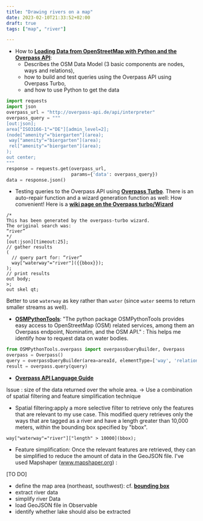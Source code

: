 ```yaml
---
title: "Drawing rivers on a map"
date: 2023-02-10T21:33:52+02:00
draft: true
tags: ["map", "river"]

---
```


* How to __[Loading Data from OpenStreetMap with Python and the Overpass API](https://towardsdatascience.com/loading-data-from-openstreetmap-with-python-and-the-overpass-api-513882a27fd0)__:
  * Describes the OSM Data Model (3 basic components are nodes, ways and relations),
  * how to build and test queries using the Overpass API using Overpass Turbo,
  * and how to use Python to get the data

```python
import requests
import json
overpass_url = "http://overpass-api.de/api/interpreter"
overpass_query = """
[out:json];
area["ISO3166-1"="DE"][admin_level=2];
(node["amenity"="biergarten"](area);
 way["amenity"="biergarten"](area);
 rel["amenity"="biergarten"](area);
);
out center;
"""
response = requests.get(overpass_url,
                        params={'data': overpass_query})
data = response.json()
```

* Testing queries to the Overpass API using __[Overpass Turbo](https://overpass-turbo.eu/)__. There is an auto-repair function and a wizard generation function as well: How convenient! Here is a __[wiki page on the Overpass turbo/Wizard](https://wiki.openstreetmap.org/wiki/Overpass_turbo/Wizard)__
```
/*
This has been generated by the overpass-turbo wizard.
The original search was:
“river”
*/
[out:json][timeout:25];
// gather results
(
  // query part for: “river”
  way["waterway"="river"]({{bbox}});
);
// print results
out body;
>;
out skel qt;
```
Better to use `waterway` as key rather than `water` (since `water` seems to return smaller streams as well).
* __[OSMPythonTools](https://github.com/mocnik-science/osm-python-tools)__: "The python package OSMPythonTools provides easy access to OpenStreetMap (OSM) related services, among them an Overpass endpoint, Nominatim, and the OSM API." : This helps me identify how to request data on water bodies.
```python
from OSMPythonTools.overpass import overpassQueryBuilder, Overpass
overpass = Overpass()
query = overpassQueryBuilder(area=areaId, elementType=['way', 'relation'], selector='"natural"="water"', includeGeometry=True)
result = overpass.query(query)
```
* __[Overpass API Language Guide](https://wiki.openstreetmap.org/wiki/Overpass_API/Language_Guide)__

Issue : size of the data returned over the whole area.
-> Use a combination of spatial filtering and feature simplification technique
* Spatial filtering:apply a more selective filter to retrieve only the features that are relevant to my use case. This modified query retrieves only the ways that are tagged as a river and have a length greater than 10,000 meters, within the bounding box specified by "bbox".
```
way["waterway"="river"]["length" > 10000](bbox);
```

* Feature simplification: Once the relevant features are retrieved, they can be simplified to reduce the amount of data in the GeoJSON file. I've used Mapshaper (www.mapshaper.org) :

[TO DO]
* define the map area (northeast, southwest): cf. __[bounding box](https://wiki.openstreetmap.org/wiki/Overpass_API/Language_Guide#The_bounding_box)__
* extract river data
* simplify river Data
* load GeoJSON file in Observable 
* identify whether lake should also be extracted
